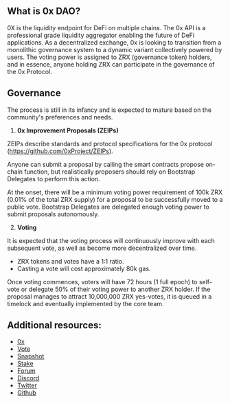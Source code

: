 ## What is 0x DAO?

0X is the liquidity endpoint for DeFi on multiple chains. The 0x API is a professional grade liquidity aggregator enabling the future of DeFi applications. 
As a decentralized exchange, 0x is looking to transition from a monolithic governance system to a dynamic variant collectively powered by users. The voting power is assigned to ZRX (governance token) holders, and in essence, anyone holding ZRX can participate in the governance of the 0x Protocol.

## Governance

The process is still in its infancy and is expected to mature based on the community's preferences and needs. 

1. **0x Improvement Proposals (ZEIPs)**

ZEIPs describe standards and protocol specifications for the 0x protocol (https://github.com/0xProject/ZEIPs).

Anyone can submit a proposal by calling the smart contracts propose on-chain function, but realistically proposers should rely on Bootstrap Delegates to perform this action. 

At the onset, there will be a minimum voting power requirement of 100k ZRX (0.01% of the total ZRX supply) for a proposal to be successfully moved to a public vote. Bootstrap Delegates are delegated enough voting power to submit proposals autonomously.

2. **Voting**

It is expected that the voting process will continuously improve with each subsequent vote, as well as become more decentralized over time.

* ZRX tokens and votes have a 1:1 ratio. 
* Casting a vote will cost approximately 80k gas. 

Once voting commences, voters will have 72 hours (1 full epoch) to self-vote or delegate 50% of their voting power to another ZRX holder. If the proposal manages to attract 10,000,000 ZRX yes-votes, it is queued in a timelock and eventually implemented by the core team.

## Additional resources: 

* [0x](https://0x.org/)
* [Vote](https://0x.org/zrx/vote)
* [Snapshot](https://snapshot.org/#/0xgov.eth/)
* [Stake](https://0x.org/zrx/staking)
* [Forum](https://gov.0x.org/)
* [Discord](https://discord.gg/d3FTX3M)
* [Twitter](https://twitter.com/0xCommunityDAO)
* [Github](https://github.com/0xProject)